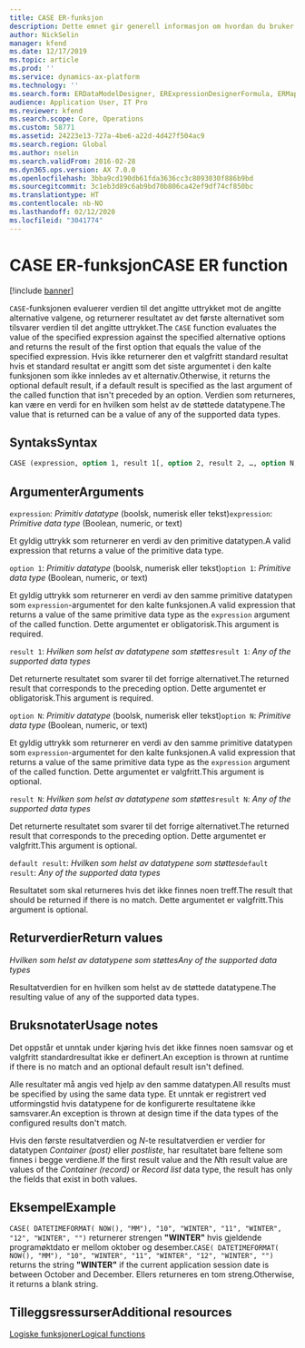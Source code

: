 ```yaml
---
title: CASE ER-funksjon
description: Dette emnet gir generell informasjon om hvordan du bruker ER-funksjonen CASE
author: NickSelin
manager: kfend
ms.date: 12/17/2019
ms.topic: article
ms.prod: ''
ms.service: dynamics-ax-platform
ms.technology: ''
ms.search.form: ERDataModelDesigner, ERExpressionDesignerFormula, ERMappedFormatDesigner, ERModelMappingDesigner
audience: Application User, IT Pro
ms.reviewer: kfend
ms.search.scope: Core, Operations
ms.custom: 58771
ms.assetid: 24223e13-727a-4be6-a22d-4d427f504ac9
ms.search.region: Global
ms.author: nselin
ms.search.validFrom: 2016-02-28
ms.dyn365.ops.version: AX 7.0.0
ms.openlocfilehash: 3bba9cd190db61fda3636cc3c8093030f886b9bd
ms.sourcegitcommit: 3c1eb3d89c6ab9bd70b806ca42ef9df74cf850bc
ms.translationtype: HT
ms.contentlocale: nb-NO
ms.lasthandoff: 02/12/2020
ms.locfileid: "3041774"
---
```

# <span data-ttu-id="39747-103"><a name="CASE">CASE ER-funksjon</a></span><span class="sxs-lookup"><span data-stu-id="39747-103"><a name="CASE">CASE ER function</a></span></span>

[!include [banner](../includes/banner.md)]

<span data-ttu-id="39747-104">`CASE`-funksjonen evaluerer verdien til det angitte uttrykket mot de angitte alternative valgene, og returnerer resultatet av det første alternativet som tilsvarer verdien til det angitte uttrykket.</span><span class="sxs-lookup"><span data-stu-id="39747-104">The `CASE` function evaluates the value of the specified expression against the specified alternative options and returns the result of the first option that equals the value of the specified expression.</span></span> <span data-ttu-id="39747-105">Hvis ikke returnerer den et valgfritt standard resultat hvis et standard resultat er angitt som det siste argumentet i den kalte funksjonen som ikke innledes av et alternativ.</span><span class="sxs-lookup"><span data-stu-id="39747-105">Otherwise, it returns the optional default result, if a default result is specified as the last argument of the called function that isn't preceded by an option.</span></span> <span data-ttu-id="39747-106">Verdien som returneres, kan være en verdi for en hvilken som helst av de støttede datatypene.</span><span class="sxs-lookup"><span data-stu-id="39747-106">The value that is returned can be a value of any of the supported data types.</span></span>

## <a name="syntax"></a><span data-ttu-id="39747-107">Syntaks</span><span class="sxs-lookup"><span data-stu-id="39747-107">Syntax</span></span>

```vb
CASE (expression, option 1, result 1[, option 2, result 2, …, option N, result N, default result])
```

## <a name="arguments"></a><span data-ttu-id="39747-108">Argumenter</span><span class="sxs-lookup"><span data-stu-id="39747-108">Arguments</span></span>

<span data-ttu-id="39747-109">`expression`: *Primitiv datatype* (boolsk, numerisk eller tekst)</span><span class="sxs-lookup"><span data-stu-id="39747-109">`expression`: *Primitive data type* (Boolean, numeric, or text)</span></span>

<span data-ttu-id="39747-110">Et gyldig uttrykk som returnerer en verdi av den primitive datatypen.</span><span class="sxs-lookup"><span data-stu-id="39747-110">A valid expression that returns a value of the primitive data type.</span></span>

<span data-ttu-id="39747-111">`option 1`: *Primitiv datatype* (boolsk, numerisk eller tekst)</span><span class="sxs-lookup"><span data-stu-id="39747-111">`option 1`: *Primitive data type* (Boolean, numeric, or text)</span></span>

<span data-ttu-id="39747-112">Et gyldig uttrykk som returnerer en verdi av den samme primitive datatypen som `expression`-argumentet for den kalte funksjonen.</span><span class="sxs-lookup"><span data-stu-id="39747-112">A valid expression that returns a value of the same primitive data type as the `expression` argument of the called function.</span></span> <span data-ttu-id="39747-113">Dette argumentet er obligatorisk.</span><span class="sxs-lookup"><span data-stu-id="39747-113">This argument is required.</span></span>

<span data-ttu-id="39747-114">`result 1`: *Hvilken som helst av datatypene som støttes*</span><span class="sxs-lookup"><span data-stu-id="39747-114">`result 1`: *Any of the supported data types*</span></span>

<span data-ttu-id="39747-115">Det returnerte resultatet som svarer til det forrige alternativet.</span><span class="sxs-lookup"><span data-stu-id="39747-115">The returned result that corresponds to the preceding option.</span></span> <span data-ttu-id="39747-116">Dette argumentet er obligatorisk.</span><span class="sxs-lookup"><span data-stu-id="39747-116">This argument is required.</span></span>

<span data-ttu-id="39747-117">`option N`: *Primitiv datatype* (boolsk, numerisk eller tekst)</span><span class="sxs-lookup"><span data-stu-id="39747-117">`option N`: *Primitive data type* (Boolean, numeric, or text)</span></span>

<span data-ttu-id="39747-118">Et gyldig uttrykk som returnerer en verdi av den samme primitive datatypen som `expression`-argumentet for den kalte funksjonen.</span><span class="sxs-lookup"><span data-stu-id="39747-118">A valid expression that returns a value of the same primitive data type as the `expression` argument of the called function.</span></span> <span data-ttu-id="39747-119">Dette argumentet er valgfritt.</span><span class="sxs-lookup"><span data-stu-id="39747-119">This argument is optional.</span></span>

<span data-ttu-id="39747-120">`result N`: *Hvilken som helst av datatypene som støttes*</span><span class="sxs-lookup"><span data-stu-id="39747-120">`result N`: *Any of the supported data types*</span></span>

<span data-ttu-id="39747-121">Det returnerte resultatet som svarer til det forrige alternativet.</span><span class="sxs-lookup"><span data-stu-id="39747-121">The returned result that corresponds to the preceding option.</span></span> <span data-ttu-id="39747-122">Dette argumentet er valgfritt.</span><span class="sxs-lookup"><span data-stu-id="39747-122">This argument is optional.</span></span>

<span data-ttu-id="39747-123">`default result`: *Hvilken som helst av datatypene som støttes*</span><span class="sxs-lookup"><span data-stu-id="39747-123">`default result`: *Any of the supported data types*</span></span>

<span data-ttu-id="39747-124">Resultatet som skal returneres hvis det ikke finnes noen treff.</span><span class="sxs-lookup"><span data-stu-id="39747-124">The result that should be returned if there is no match.</span></span> <span data-ttu-id="39747-125">Dette argumentet er valgfritt.</span><span class="sxs-lookup"><span data-stu-id="39747-125">This argument is optional.</span></span>

## <a name="return-values"></a><span data-ttu-id="39747-126">Returverdier</span><span class="sxs-lookup"><span data-stu-id="39747-126">Return values</span></span>

<span data-ttu-id="39747-127">*Hvilken som helst av datatypene som støttes*</span><span class="sxs-lookup"><span data-stu-id="39747-127">*Any of the supported data types*</span></span>

<span data-ttu-id="39747-128">Resultatverdien for en hvilken som helst av de støttede datatypene.</span><span class="sxs-lookup"><span data-stu-id="39747-128">The resulting value of any of the supported data types.</span></span>

## <a name="usage-notes"></a><span data-ttu-id="39747-129">Bruksnotater</span><span class="sxs-lookup"><span data-stu-id="39747-129">Usage notes</span></span>

<span data-ttu-id="39747-130">Det oppstår et unntak under kjøring hvis det ikke finnes noen samsvar og et valgfritt standardresultat ikke er definert.</span><span class="sxs-lookup"><span data-stu-id="39747-130">An exception is thrown at runtime if there is no match and an optional default result isn't defined.</span></span>

<span data-ttu-id="39747-131">Alle resultater må angis ved hjelp av den samme datatypen.</span><span class="sxs-lookup"><span data-stu-id="39747-131">All results must be specified by using the same data type.</span></span> <span data-ttu-id="39747-132">Et unntak er registrert ved utformingstid hvis datatypene for de konfigurerte resultatene ikke samsvarer.</span><span class="sxs-lookup"><span data-stu-id="39747-132">An exception is thrown at design time if the data types of the configured results don't match.</span></span>

<span data-ttu-id="39747-133">Hvis den første resultatverdien og *N*-te resultatverdien er verdier for datatypen *Container (post)* eller *postliste*, har resultatet bare feltene som finnes i begge verdiene.</span><span class="sxs-lookup"><span data-stu-id="39747-133">If the first result value and the *N*th result value are values of the *Container (record)* or *Record list* data type, the result has only the fields that exist in both values.</span></span>

## <a name="example"></a><span data-ttu-id="39747-134">Eksempel</span><span class="sxs-lookup"><span data-stu-id="39747-134">Example</span></span>

<span data-ttu-id="39747-135">`CASE( DATETIMEFORMAT( NOW(), "MM"), "10", "WINTER", "11", "WINTER", "12", "WINTER", "")` returnerer strengen **"WINTER"** hvis gjeldende programøktdato er mellom oktober og desember.</span><span class="sxs-lookup"><span data-stu-id="39747-135">`CASE( DATETIMEFORMAT( NOW(), "MM"), "10", "WINTER", "11", "WINTER", "12", "WINTER", "")` returns the string **"WINTER"** if the current application session date is between October and December.</span></span> <span data-ttu-id="39747-136">Ellers returneres en tom streng.</span><span class="sxs-lookup"><span data-stu-id="39747-136">Otherwise, it returns a blank string.</span></span>

## <a name="additional-resources"></a><span data-ttu-id="39747-137">Tilleggsressurser</span><span class="sxs-lookup"><span data-stu-id="39747-137">Additional resources</span></span>

[<span data-ttu-id="39747-138">Logiske funksjoner</span><span class="sxs-lookup"><span data-stu-id="39747-138">Logical functions</span></span>](er-functions-category-logical.md)
